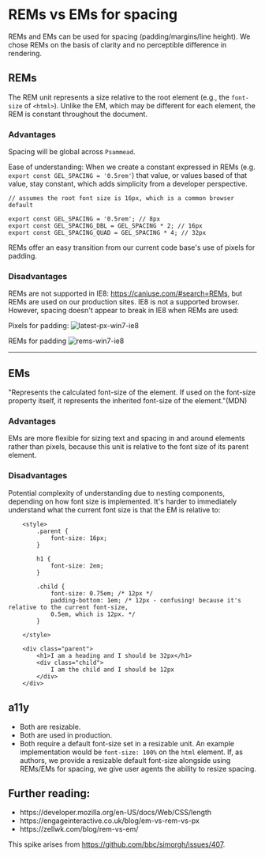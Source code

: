 # REMs vs EMs for spacing

REMs and EMs can be used for spacing (padding/margins/line height). We chose REMs on the basis of clarity and no perceptible difference in rendering.

## REMs

The REM unit represents a size relative to the root element (e.g., the `font-size` of `<html>`). Unlike the EM, which may be different for each element, the REM is constant throughout the document.

### Advantages

Spacing will be global across `Psammead`.

Ease of understanding: When we create a constant expressed in REMs (e.g. `export const GEL_SPACING = '0.5rem'`) that value, or values based of that value, stay constant, which adds simplicity from a developer perspective.

```
// assumes the root font size is 16px, which is a common browser default

export const GEL_SPACING = '0.5rem'; // 8px
export const GEL_SPACING_DBL = GEL_SPACING * 2; // 16px
export const GEL_SPACING_QUAD = GEL_SPACING * 4; // 32px
```

REMs offer an easy transition from our current code base's use of pixels for padding.

### Disadvantages

REMs are not supported in IE8: https://caniuse.com/#search=REMs, but REMs are used on our production sites. IE8 is not a supported browser. However, spacing doesn't appear to break in IE8 when REMs are used:

Pixels for padding:
![latest-px-win7-ie8](https://user-images.githubusercontent.com/916416/43953551-46638fea-9c91-11e8-851a-ef74c2cee458.PNG)

REMs for padding
![rems-win7-ie8](https://user-images.githubusercontent.com/916416/43953553-46899366-9c91-11e8-8335-a0c833a4c5c9.PNG)

<hr/>

## EMs

"Represents the calculated font-size of the element. If used on the font-size property itself, it represents the inherited font-size of the element."(MDN)

### Advantages

EMs are more flexible for sizing text and spacing in and around elements rather than pixels, because this unit is relative to the font size of its parent element.

### Disadvantages

Potential complexity of understanding due to nesting components, depending on how font size is implemented. It's harder to immediately understand what the current font size is that the EM is relative to:

```
    <style>
        .parent {
            font-size: 16px;
        }

        h1 {
            font-size: 2em;
        }

        .child {
            font-size: 0.75em; /* 12px */
            padding-bottom: 1em; /* 12px - confusing! because it's relative to the current font-size,
            0.5em, which is 12px. */
        }

    </style>

    <div class="parent">
        <h1>I am a heading and I should be 32px</h1>
        <div class="child">
            I am the child and I should be 12px
        </div>
    </div>

```

## a11y

- Both are resizable.
- Both are used in production.
- Both require a default font-size set in a resizable unit. An example implementation would be `font-size: 100%` on the `html` element. If, as authors, we provide a resizable default font-size alongside using REMs/EMs for spacing, we give user agents the ability to resize spacing.

## Further reading:

<ul>
    <li>https://developer.mozilla.org/en-US/docs/Web/CSS/length</li>
    <li>https://engageinteractive.co.uk/blog/em-vs-rem-vs-px</li>
    <li>https://zellwk.com/blog/rem-vs-em/</li>
</ul>

This spike arises from https://github.com/bbc/simorgh/issues/407.
